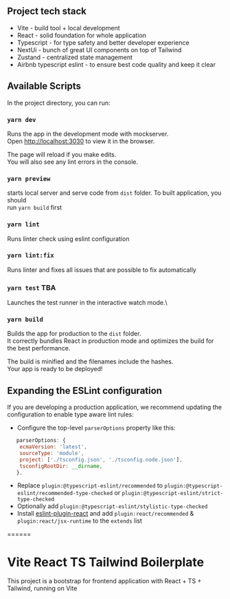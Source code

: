 ## Project tech stack
- Vite - build tool + local development
- React - solid foundation for whole application
- Typescript - for type safety and better developer experience
- NextUi - bunch of great UI components on top of Tailwind
- Zustand - centralized state management
- Airbnb typescript eslint - to ensure best code quality and keep it clear

## Available Scripts

In the project directory, you can run:

### `yarn dev`
Runs the app in the development mode with mockserver.\
Open [http://localhost:3030](http://localhost:3030) to view it in the browser.

The page will reload if you make edits.\
You will also see any lint errors in the console.

### `yarn preview`
starts local server and serve code from `dist` folder. To built application, you should  
run `yarn build` first

### `yarn lint`
Runs linter check using eslint configuration

### `yarn lint:fix`
Runs linter and fixes all issues that are possible to fix automatically

### `yarn test` TBA
Launches the test runner in the interactive watch mode.\

### `yarn build`
Builds the app for production to the `dist` folder.\
It correctly bundles React in production mode and optimizes the build for the best performance.

The build is minified and the filenames include the hashes.\
Your app is ready to be deployed!

## Expanding the ESLint configuration

If you are developing a production application, we recommend updating the configuration to enable type aware lint rules:

- Configure the top-level `parserOptions` property like this:

```js
   parserOptions: {
    ecmaVersion: 'latest',
    sourceType: 'module',
    project: ['./tsconfig.json', './tsconfig.node.json'],
    tsconfigRootDir: __dirname,
   },
```

- Replace `plugin:@typescript-eslint/recommended` to `plugin:@typescript-eslint/recommended-type-checked` or `plugin:@typescript-eslint/strict-type-checked`
- Optionally add `plugin:@typescript-eslint/stylistic-type-checked`
- Install [eslint-plugin-react](https://github.com/jsx-eslint/eslint-plugin-react) and add `plugin:react/recommended` & `plugin:react/jsx-runtime` to the `extends` list


======

# Vite React TS Tailwind Boilerplate

This project is a bootstrap for frontend application with React + TS + Tailwind, running on Vite
